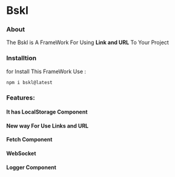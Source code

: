 # Bskl

### About
The Bskl is A FrameWork For Using **Link and URL** To Your Project

### Installtion
for Install This FrameWork Use :

```
npm i bskl@latest
```

### Features:
#### It has LocalStorage Component
#### New way For Use Links and URL
#### Fetch Component
#### WebSocket
#### Logger Component
